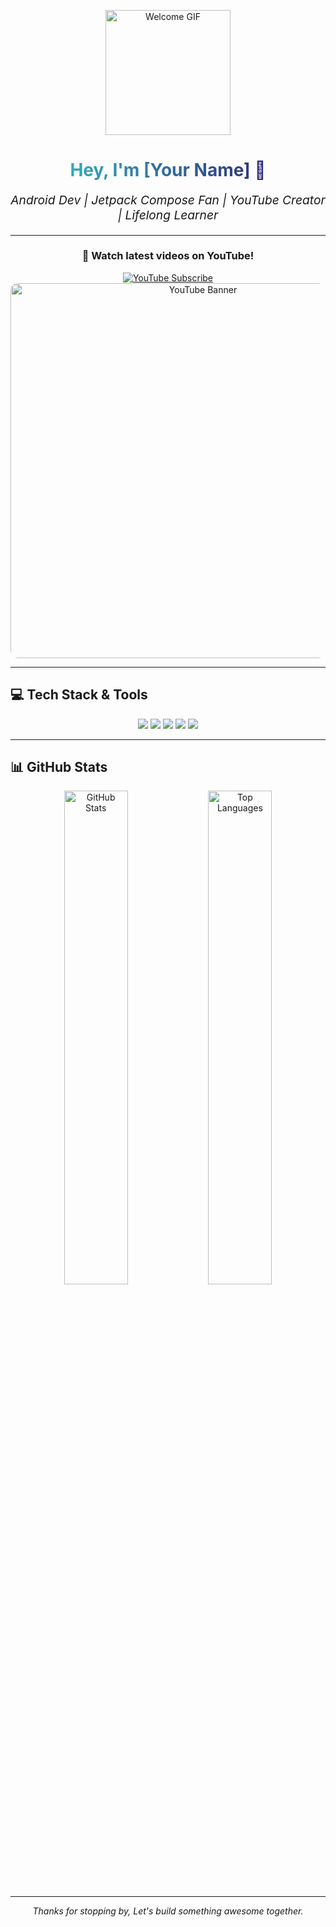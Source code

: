 <p align="center">
  <img width="200" src="https://media.giphy.com/media/hvRJCLFzcasrR4ia7z/giphy.gif" alt="Welcome GIF"/>
</p>

<h1 align="center" style="background: linear-gradient(to right, #30CFD0 0%, #330867 100%);
  -webkit-background-clip: text;
  -webkit-text-fill-color: transparent;">
  Hey, I'm <a href="https://github.com/your-username" style="color:#ff4081;">[Your Name]</a> 👋
</h1>

<p align="center" style="font-size: 1.2rem;">
  <em>Android Dev | Jetpack Compose Fan | YouTube Creator | Lifelong Learner</em>
</p>

---

<div align="center">

### 🎥 Watch latest videos on YouTube!

<a href="https://www.youtube.com/@sw_eng" target="_blank" rel="noopener noreferrer">
  <img alt="YouTube Subscribe" src="https://img.shields.io/badge/YouTube-Subscribe-red?style=for-the-badge&logo=youtube&logoColor=white" />
</a>

<br/>

<a href="https://www.youtube.com/@YourChannelName" target="_blank" rel="noopener noreferrer">
  <img src="https://i.imgur.com/Rb8UuJk.png" alt="YouTube Banner" width="600" style="border-radius:12px;"/>
</a>

</div>

---

## 💻 Tech Stack & Tools

<p align="center">
  <img src="https://img.shields.io/badge/Kotlin-0095D5?style=for-the-badge&logo=kotlin&logoColor=white" />
  <img src="https://img.shields.io/badge/Android%20Studio-3DDC84?style=for-the-badge&logo=android-studio&logoColor=white" />
  <img src="https://img.shields.io/badge/Jetpack%20Compose-4285F4?style=for-the-badge&logo=jetpack&logoColor=white" />
  <img src="https://img.shields.io/badge/Retrofit-008080?style=for-the-badge&logo=retrofit&logoColor=white" />
  <img src="https://img.shields.io/badge/Firebase-FFCA28?style=for-the-badge&logo=firebase&logoColor=black" />
</p>

---

## 📊 GitHub Stats

<p align="center">
  <img src="https://github-readme-stats.vercel.app/api?username=your-username&show_icons=true&theme=radical" alt="GitHub Stats" width="45%" />
  <img src="https://github-readme-stats.vercel.app/api/top-langs/?username=your-username&layout=compact&theme=radical" alt="Top Languages" width="45%" />
</p>

---

<p align="center">
  <i>Thanks for stopping by, Let's build something awesome together.</i>
</p>
